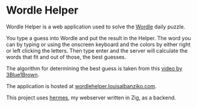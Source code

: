 # Wordle Helper
Wordle Helper is a web application used to solve the [Wordle](https://www.nytimes.com/games/wordle/index.html) daily puzzle.

You type a guess into Wordle and put the result in the Helper.
The word you can by typing or using the onscreen keyboard and the colors by either right or left clicking the letters.
Then type enter and the server will calculate the words that fit and out of those, the best guesses.

The algorithm for determining the best guess is taken from this [video by 3Blue1Brown](https://www.youtube.com/watch?v=v68zYyaEmEA).

The application is hosted at [wordlehelper.louisalbanziko.com](wordlehelper.louisalbanziko.com).

This project uses [hermes](https://github.com/LouisAlbanZiko/hermes), my webserver written in Zig, as a backend.
